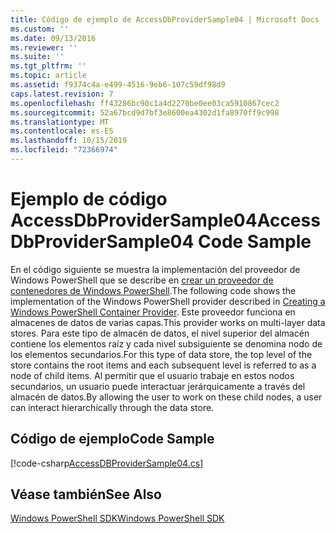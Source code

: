 ```yaml
---
title: Código de ejemplo de AccessDbProviderSample04 | Microsoft Docs
ms.custom: ''
ms.date: 09/13/2016
ms.reviewer: ''
ms.suite: ''
ms.tgt_pltfrm: ''
ms.topic: article
ms.assetid: f9374c4a-e499-4516-9eb6-107c59df98d9
caps.latest.revision: 7
ms.openlocfilehash: ff43286bc90c1a4d2270be0ee03ca5910867cec2
ms.sourcegitcommit: 52a67bcd9d7bf3e8600ea4302d1fa8970ff9c998
ms.translationtype: MT
ms.contentlocale: es-ES
ms.lasthandoff: 10/15/2019
ms.locfileid: "72366974"
---
```

# <a name="accessdbprovidersample04-code-sample"></a><span data-ttu-id="a283f-102">Ejemplo de código AccessDbProviderSample04</span><span class="sxs-lookup"><span data-stu-id="a283f-102">AccessDbProviderSample04 Code Sample</span></span>

<span data-ttu-id="a283f-103">En el código siguiente se muestra la implementación del proveedor de Windows PowerShell que se describe en [crear un proveedor de contenedores de Windows PowerShell](./creating-a-windows-powershell-container-provider.md).</span><span class="sxs-lookup"><span data-stu-id="a283f-103">The following code shows the implementation of the Windows PowerShell provider described in [Creating a Windows PowerShell Container Provider](./creating-a-windows-powershell-container-provider.md).</span></span> <span data-ttu-id="a283f-104">Este proveedor funciona en almacenes de datos de varias capas.</span><span class="sxs-lookup"><span data-stu-id="a283f-104">This provider works on multi-layer data stores.</span></span> <span data-ttu-id="a283f-105">Para este tipo de almacén de datos, el nivel superior del almacén contiene los elementos raíz y cada nivel subsiguiente se denomina nodo de los elementos secundarios.</span><span class="sxs-lookup"><span data-stu-id="a283f-105">For this type of data store, the top level of the store contains the root items and each subsequent level is referred to as a node of child items.</span></span> <span data-ttu-id="a283f-106">Al permitir que el usuario trabaje en estos nodos secundarios, un usuario puede interactuar jerárquicamente a través del almacén de datos.</span><span class="sxs-lookup"><span data-stu-id="a283f-106">By allowing the user to work on these child nodes, a user can interact hierarchically through the data store.</span></span>

## <a name="code-sample"></a><span data-ttu-id="a283f-107">Código de ejemplo</span><span class="sxs-lookup"><span data-stu-id="a283f-107">Code Sample</span></span>

[!code-csharp[AccessDBProviderSample04.cs](../../../../powershell-sdk-samples/SDK-2.0/csharp/AccessDBProviderSample04/AccessDBProviderSample04.cs#L11-L1635 "AccessDBProviderSample04.cs")]

## <a name="see-also"></a><span data-ttu-id="a283f-108">Véase también</span><span class="sxs-lookup"><span data-stu-id="a283f-108">See Also</span></span>

[<span data-ttu-id="a283f-109">Windows PowerShell SDK</span><span class="sxs-lookup"><span data-stu-id="a283f-109">Windows PowerShell SDK</span></span>](../windows-powershell-reference.md)
